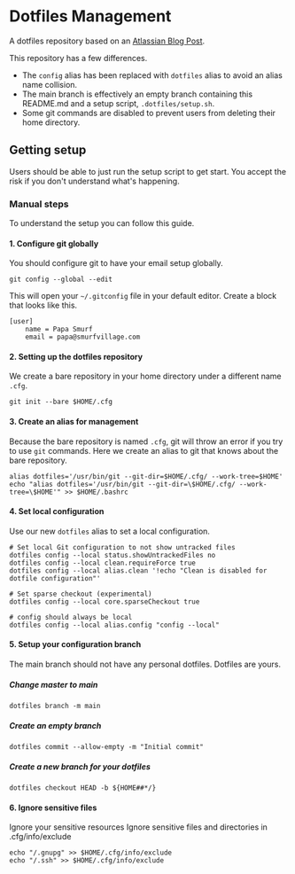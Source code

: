 # Dotfiles Management

A dotfiles repository based on an [Atlassian Blog
Post](https://www.atlassian.com/git/tutorials/dotfiles).

This repository has a few differences.

* The `config` alias has been replaced with `dotfiles` alias to avoid an alias
  name collision.
* The main branch is effectively an empty branch containing this README.md and
  a setup script, `.dotfiles/setup.sh`.
* Some git commands are disabled to prevent users from deleting their home
  directory.

## Getting setup

Users should be able to just run the setup script to get start. You accept the
risk if you don't understand what's happening.

### Manual steps

To understand the setup you can follow this guide.

#### 1. Configure git globally

You should configure git to have your email setup globally.

```
git config --global --edit
```

This will open your `~/.gitconfig` file in your default editor. Create a block
that looks like this.

```
[user]
    name = Papa Smurf
    email = papa@smurfvillage.com
```

#### 2. Setting up the dotfiles repository

We create a bare repository in your home directory under a different name
`.cfg`.

```
git init --bare $HOME/.cfg
```

#### 3. Create an alias for management

Because the bare repository is named `.cfg`, git will throw an error if you try
to use `git` commands. Here we create an alias to git that knows about the bare
repository.

```
alias dotfiles='/usr/bin/git --git-dir=$HOME/.cfg/ --work-tree=$HOME'
echo "alias dotfiles='/usr/bin/git --git-dir=\$HOME/.cfg/ --work-tree=\$HOME'" >> $HOME/.bashrc
```

#### 4. Set local configuration

Use our new `dotfiles` alias to set a local configuration.

```
# Set local Git configuration to not show untracked files
dotfiles config --local status.showUntrackedFiles no
dotfiles config --local clean.requireForce true
dotfiles config --local alias.clean '!echo "Clean is disabled for dotfile configuration"'

# Set sparse checkout (experimental)
dotfiles config --local core.sparseCheckout true

# config should always be local
dotfiles config --local alias.config "config --local"
```

#### 5. Setup your configuration branch

The main branch should not have any personal dotfiles. Dotfiles are yours.


##### Change master to main

```
dotfiles branch -m main
```

##### Create an empty branch

```
dotfiles commit --allow-empty -m "Initial commit"
```

##### Create a new branch for your dotfiles

```
dotfiles checkout HEAD -b ${HOME##*/}
```

#### 6. Ignore sensitive files

Ignore your sensitive resources Ignore sensitive files and directories in
.cfg/info/exclude

```
echo "/.gnupg" >> $HOME/.cfg/info/exclude
echo "/.ssh" >> $HOME/.cfg/info/exclude
```

